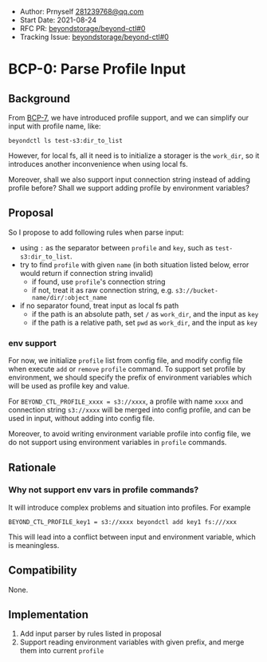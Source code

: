 - Author: Prnyself <281239768@qq.com>
- Start Date: 2021-08-24
- RFC PR: [beyondstorage/beyond-ctl#0](https://github.com/beyondstorage/beyond-ctl/issues/0)
- Tracking Issue: [beyondstorage/beyond-ctl#0](https://github.com/beyondstorage/beyond-ctl/issues/0)

# BCP-0: Parse Profile Input

## Background

From [BCP-7], we have introduced profile support, and we can simplify our input with profile name, like:

```
beyondctl ls test-s3:dir_to_list
```

However, for local fs, all it need is to initialize a storager is the `work_dir`, so it introduces another inconvenience
when using local fs.

Moreover, shall we also support input connection string instead of adding profile before? Shall we support adding
profile by environment variables?

## Proposal

So I propose to add following rules when parse input:

- using `:` as the separator between `profile` and `key`, such as `test-s3:dir_to_list`.
- try to find `profile` with given `name` (in both situation listed below, error would return if connection string
  invalid)
    - if found, use `profile`'s connection string
    - if not, treat it as raw connection string, e.g. `s3://bucket-name/dir/:object_name`
- if no separator found, treat input as local fs path
    - if the path is an absolute path, set `/` as `work_dir`, and the input as `key`
    - if the path is a relative path, set `pwd` as `work_dir`, and the input as `key`

### env support

For now, we initialize `profile` list from config file, and modify config file when execute `add` or `remove` `profile`
command. To support set profile by environment, we should specify the prefix of environment variables which will be used
as profile key and value. 

For `BEYOND_CTL_PROFILE_xxxx = s3://xxxx`, a profile with name `xxxx` and connection string 
`s3://xxxx` will be merged into config profile, and can be used in input, without adding into config file.

Moreover, to avoid writing environment variable profile into config file, we do not support using environment variables
in `profile` commands.

## Rationale

### Why not support env vars in profile commands?

It will introduce complex problems and situation into profiles. For example

```
BEYOND_CTL_PROFILE_key1 = s3://xxxx beyondctl add key1 fs:///xxx 
```

This will lead into a conflict between input and environment variable, which is meaningless. 

## Compatibility

None.

## Implementation

1. Add input parser by rules listed in proposal
2. Support reading environment variables with given prefix, and merge them into current `profile` 

[BCP-7]: https://github.com/beyondstorage/beyond-ctl/blob/master/docs/rfcs/7-add-profile-support.md
